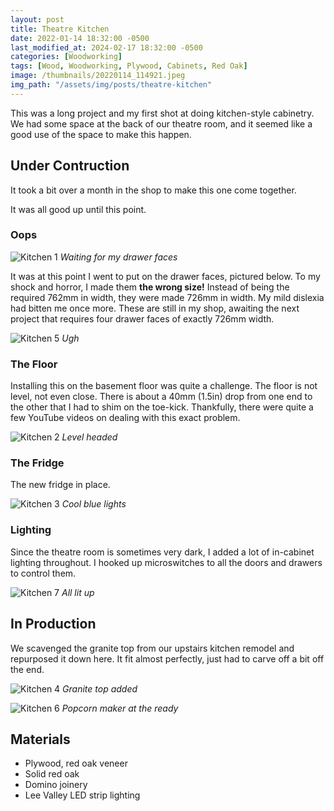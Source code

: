 ```yaml
---
layout: post
title: Theatre Kitchen
date: 2022-01-14 18:32:00 -0500
last_modified_at: 2024-02-17 18:32:00 -0500
categories: [Woodworking]
tags: [Wood, Woodworking, Plywood, Cabinets, Red Oak]
image: /thumbnails/20220114_114921.jpeg
img_path: "/assets/img/posts/theatre-kitchen"
---
```


This was a long project and my first shot at doing kitchen-style cabinetry.  We had some space at the back of our theatre room, and it seemed like a good use of the space to make this happen.  

## Under Contruction

It took a bit over a month in the shop to make this one come together.  

It was all good up until this point.

### Oops

![Kitchen 1][Kitchen 1]
_Waiting for my drawer faces_

It was at this point I went to put on the drawer faces, pictured below.  To my shock and horror, I made them **the wrong size!** Instead of being the required 762mm in width, they were made 726mm in width.  My mild dislexia had bitten me once more.  These are still in my shop, awaiting the next project that requires four drawer faces of exactly 726mm width.

![Kitchen 5][Kitchen 5]
_Ugh_

### The Floor

Installing this on the basement floor was quite a challenge.  The floor is not level, not even close.  There is about a 40mm (1.5in) drop from one end to the other that I had to shim on the toe-kick.  Thankfully, there were quite a few YouTube videos on dealing with this exact problem.

![Kitchen 2][Kitchen 2]
_Level headed_

### The Fridge

The new fridge in place.

![Kitchen 3][Kitchen 3]
_Cool blue lights_

### Lighting

Since the theatre room is sometimes very dark, I added a lot of in-cabinet lighting throughout.  I hooked up microswitches to all the doors and drawers to control them.

![Kitchen 7][Kitchen 7]
_All lit up_

## In Production

We scavenged the granite top from our upstairs kitchen remodel and repurposed it down here.  It fit almost perfectly, just had to carve off a bit off the end.

![Kitchen 4][Kitchen 4]
_Granite top added_

![Kitchen 6][Kitchen 6]
_Popcorn maker at the ready_

## Materials

- Plywood, red oak veneer
- Solid red oak
- Domino joinery
- Lee Valley LED strip lighting
  
[Kitchen 1]: 20220114_114921.jpeg
[Kitchen 2]: 20220123_191254.jpeg
[Kitchen 3]: 20220131_222101.jpeg
[Kitchen 4]: IMG_0541.jpeg
[Kitchen 5]: IMG_0542.jpeg
[Kitchen 6]: IMG_0540.jpeg
[Kitchen 7]: IMG_0154.jpeg
